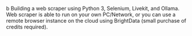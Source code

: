 <Building an AI powered Web Scraper>b
Building a web scraper using Python 3, Selenium, Livekit, and Ollama. Web scraper is able to run on your own PC/Network, or you can use a remote browser instance on the cloud using BrightData (small purchase of credits required).
